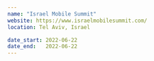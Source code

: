 ```yaml
---
name: "Israel Mobile Summit"
website: https://www.israelmobilesummit.com/
location: Tel Aviv, Israel

date_start: 2022-06-22
date_end:   2022-06-22
---
```

